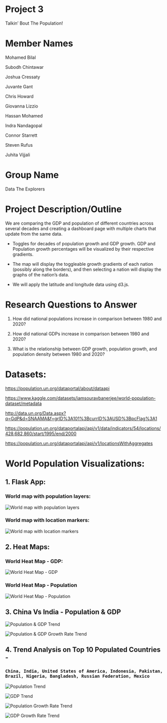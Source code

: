 # Project 3 
Talkin’ Bout The Population! 

# Member Names
Mohamed Bilal

Subodh Chintawar

Joshua Cressaty

Juvante Gant

Chris Howard

Giovanna Lizzio

Hassan Mohamed

Indra Nandagopal

Connor Starrett 

Steven Rufus

Juhita Vijjali

# Group Name 
Data The Explorers

# Project Description/Outline
We are comparing the GDP and population of different countries across several decades and creating a dashboard page with multiple charts that update from the same data.

- Toggles for decades of population growth and GDP growth. GDP and Population growth percentages will be visualized by their respective gradients.

- The map will display the toggleable growth gradients of each nation (possibly along the borders), and then selecting a nation will display the graphs of the nation’s data.

- We will apply the latitude and longitude data using d3.js.

# Research Questions to Answer

1. How did national populations increase in comparison between 1980 and 2020?

2. How did national GDPs increase in comparison between 1980 and 2020?

3. What is the relationship between GDP growth, population growth, and population density between 1980 and 2020? 


# Datasets:
https://population.un.org/dataportal/about/dataapi

https://www.kaggle.com/datasets/iamsouravbanerjee/world-population-dataset/metadata

http://data.un.org/Data.aspx?q=GdP&d=SNAAMA&f=grID%3A101%3BcurrID%3AUSD%3BpcFlag%3A1

https://population.un.org/dataportalapi/api/v1/data/indicators/54/locations/428,682,860/start/1995/end/2000

https://population.un.org/dataportalapi/api/v1/locationsWithAggregates


# World Population Visualizations:
## 1.   Flask App:
### World map with population layers:
![World map with population layers](Images/XXXX.png)

### World map with location markers:
![World map with location markers](Images/XXXX.png)

## 2.   Heat Maps:
### World Heat Map - GDP:
![World Heat Map - GDP](Images/world_heatmap_gdp.png)

### World Heat Map - Population
![World Heat Map - Population](Images/world_heatmap_pop.png)

## 3.   China Vs India - Population & GDP
![Population & GDP Trend](Images/China_India_Trend_plot.png)

![Population & GDP Growth Rate Trend](Images/China_India_GrowthTrend_plot.png)

## 4.   Trend Analysis on Top 10 Populated Countries - 
### `China, India, United States of America, Indonesia, Pakistan, Brazil, Nigeria, Bangladesh, Russian Federation, Mexico` 


![Population Trend](Images/Trend_Top10population.png)

![GDP Trend](Images/Trend_GDP_Top10countries.png)

![Population Growth Rate Trend](Images/Trend_PopGrowth_Top10countries.png)

![GDP Growth Rate Trend](Images/Trend_GdpGrowth_Top10countries.png)







